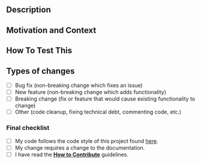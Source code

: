 <!--- Provide a general summary of your changes in the Title above -->

## Description
<!--- Describe your changes in detail -->
<!--- If fixing a bug, there should be an issue describing it with steps to reproduce -->
<!--- Please link to the issue here unless your commit contains the issue number -->
<!--- Ensure that all code ``` is surrounded ``` by triple back quotes. This can also be done over multiple lines -->

## Motivation and Context
<!--- Why is this change required? What problem does it solve? -->

## How To Test This
<!--- Please describe in detail how to test your changes. -->

## Types of changes
<!--- What types of changes does your code introduce? Put an `x` in all the boxes that apply: -->
- [ ] Bug fix (non-breaking change which fixes an issue)
- [ ] New feature (non-breaking change which adds functionality)
- [ ] Breaking change (fix or feature that would cause existing functionality to change)
- [ ] Other (code cleanup, fixing technical debt, commenting code, etc.)

### Final checklist
<!--- Go over all the following points and check all the boxes that apply. --->
<!--- If you're unsure about any of these, don't hesitate to ask. We're here to help! --->
- [ ] My code follows the code style of this project found [here](https://docs.suitecrm.com/community/contributing-code/coding-standards/).
- [ ] My change requires a change to the documentation.
- [ ] I have read the [**How to Contribute**](https://docs.suitecrm.com/community/contributing-code/) guidelines.

<!--- Your pull request will be tested via Travis CI to automatically indicate that your changes do not prevent compilation. --->

<!--- If it reports back that there are problems, you can log into the Travis system and check the log report for your pull request to see what the problem was. --->
